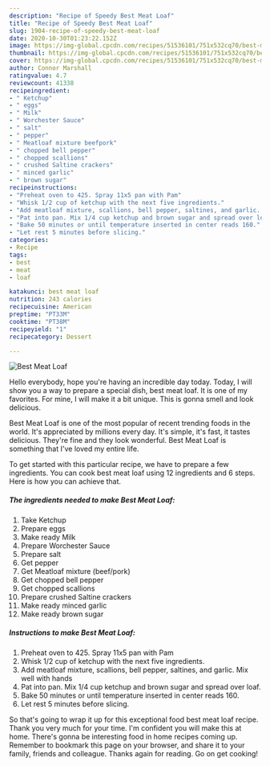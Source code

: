 ```yaml
---
description: "Recipe of Speedy Best Meat Loaf"
title: "Recipe of Speedy Best Meat Loaf"
slug: 1904-recipe-of-speedy-best-meat-loaf
date: 2020-10-30T01:23:22.152Z
image: https://img-global.cpcdn.com/recipes/51536101/751x532cq70/best-meat-loaf-recipe-main-photo.jpg
thumbnail: https://img-global.cpcdn.com/recipes/51536101/751x532cq70/best-meat-loaf-recipe-main-photo.jpg
cover: https://img-global.cpcdn.com/recipes/51536101/751x532cq70/best-meat-loaf-recipe-main-photo.jpg
author: Connor Marshall
ratingvalue: 4.7
reviewcount: 41338
recipeingredient:
- " Ketchup"
- " eggs"
- " Milk"
- " Worchester Sauce"
- " salt"
- " pepper"
- " Meatloaf mixture beefpork"
- " chopped bell pepper"
- " chopped scallions"
- " crushed Saltine crackers"
- " minced garlic"
- " brown sugar"
recipeinstructions:
- "Preheat oven to 425. Spray 11x5 pan with Pam"
- "Whisk 1/2 cup of ketchup with the next five ingredients."
- "Add meatloaf mixture, scallions, bell pepper, saltines, and garlic. Mix well with hands"
- "Pat into pan. Mix 1/4 cup ketchup and brown sugar and spread over loaf."
- "Bake 50 minutes or until temperature inserted in center reads 160."
- "Let rest 5 minutes before slicing."
categories:
- Recipe
tags:
- best
- meat
- loaf

katakunci: best meat loaf 
nutrition: 243 calories
recipecuisine: American
preptime: "PT33M"
cooktime: "PT38M"
recipeyield: "1"
recipecategory: Dessert

---
```



![Best Meat Loaf](https://img-global.cpcdn.com/recipes/51536101/751x532cq70/best-meat-loaf-recipe-main-photo.jpg)

Hello everybody, hope you're having an incredible day today. Today, I will show you a way to prepare a special dish, best meat loaf. It is one of my favorites. For mine, I will make it a bit unique. This is gonna smell and look delicious.



Best Meat Loaf is one of the most popular of recent trending foods in the world. It's appreciated by millions every day. It's simple, it's fast, it tastes delicious. They're fine and they look wonderful. Best Meat Loaf is something that I've loved my entire life.


To get started with this particular recipe, we have to prepare a few ingredients. You can cook best meat loaf using 12 ingredients and 6 steps. Here is how you can achieve that.

<!--inarticleads1-->

##### The ingredients needed to make Best Meat Loaf:

1. Take  Ketchup
1. Prepare  eggs
1. Make ready  Milk
1. Prepare  Worchester Sauce
1. Prepare  salt
1. Get  pepper
1. Get  Meatloaf mixture (beef/pork)
1. Get  chopped bell pepper
1. Get  chopped scallions
1. Prepare  crushed Saltine crackers
1. Make ready  minced garlic
1. Make ready  brown sugar




<!--inarticleads2-->

##### Instructions to make Best Meat Loaf:

1. Preheat oven to 425. Spray 11x5 pan with Pam
1. Whisk 1/2 cup of ketchup with the next five ingredients.
1. Add meatloaf mixture, scallions, bell pepper, saltines, and garlic. Mix well with hands
1. Pat into pan. Mix 1/4 cup ketchup and brown sugar and spread over loaf.
1. Bake 50 minutes or until temperature inserted in center reads 160.
1. Let rest 5 minutes before slicing.




So that's going to wrap it up for this exceptional food best meat loaf recipe. Thank you very much for your time. I'm confident you will make this at home. There's gonna be interesting food in home recipes coming up. Remember to bookmark this page on your browser, and share it to your family, friends and colleague. Thanks again for reading. Go on get cooking!
